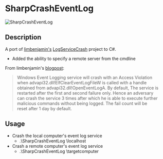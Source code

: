 # SharpCrashEventLog

![SharpCrashEventLog](https://raw.githubusercontent.com/slyd0g/SharpCrashEventLog/master/example.png)

## Description
A port of [limbenjamin's](https://github.com/limbenjamin) [LogServiceCrash](https://github.com/limbenjamin/LogServiceCrash) project to C#. 

- Added the ability to specify a remote server from the cmdline

From limbenjamin's [blogpost](https://limbenjamin.com/articles/crash-windows-event-logging-service.html):

>Windows Event Logging service will crash with an Access Violation when advapi32.dll!ElfClearEventLogFileW is called with a handle obtained from advapi32.dll!OpenEventLogA. By default, The service is restarted after the first and second failure only. Hence an adversary can crash the service 3 times after which he is able to execute further malicious commands without being logged. The fail count will be reset after 1 day by default.

## Usage
- Crash the local computer's event log service
    - .\SharpCrashEventLog \\localhost
- Crash a remote computer's event log service
    - .\SharpCrashEventLog \\targetcomputer

